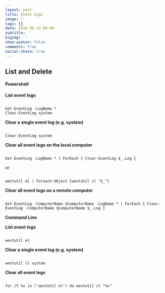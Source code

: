 ```yaml
---
layout: post
title: Event Logs
image: ''
tags: []
date: 2016-06-14 00:00
subtitle: ''
bigimg: ''
show-avatar: false
comments: true
social-share: true
---
```

## List and Delete

#### **Powershell**

**List event logs**
<pre><code class="language-powershell">
Get-EventLog -LogName *
Clear-EventLog system
</code></pre>

**Clear a single event log (e.g. system)**
<pre><code class="language-powershell">
Clear-EventLog system
</code></pre>

**Clear all event logs on the local computer**
<pre><code class="language-powershell">
Get-EventLog -LogName * | ForEach { Clear-EventLog $_.Log }
</code></pre>
or
<pre><code class="language-cmd">
wevtutil el | Foreach-Object {wevtutil cl "$_"}
</code></pre>

**Clear all event logs on a remote computer**
<pre class="line-numbers"><code class="language-powershell">
Get-EventLog -ComputerName $ComputerName -LogName * | ForEach { Clear-EventLog -ComputerName $ComputerName $_.Log }
</code></pre>

**Command Line**

**List event logs**
<pre class="command-line" data-prompt="C:\"><code>
wevtutil el
</code></pre>

**Clear a single event log (e.g. system)**
<pre><code class="language-cmd">
wevtutil cl system
</code></pre>

**Clear all event logs**
<pre><code class="language-cmd">
for /f %x in ('wevtutil el') do wevtutil cl "%x"
</code></pre>